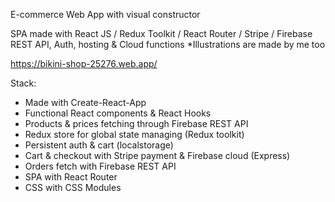E-commerce Web App with visual constructor

SPA made with React JS / Redux Toolkit / React Router / Stripe / Firebase REST API, Auth, hosting & Cloud functions
*Illustrations are made by me too

https://bikini-shop-25276.web.app/

Stack: 
- Made with Create-React-App
- Functional React components & React Hooks
- Products & prices fetching through Firebase REST API
- Redux store for global state managing (Redux toolkit)
- Persistent auth & cart (localstorage)
- Cart & checkout with Stripe payment & Firebase cloud (Express)
- Orders fetch with Firebase REST API
- SPA with React Router
- CSS with CSS Modules

